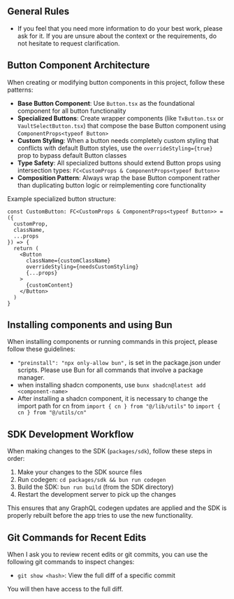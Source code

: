 ## General Rules

- If you feel that you need more information to do your best work, please ask for it. If you are unsure about the context or the requirements, do not hesitate to request clarification.

## Button Component Architecture

When creating or modifying button components in this project, follow these patterns:

- **Base Button Component**: Use `Button.tsx` as the foundational component for all button functionality
- **Specialized Buttons**: Create wrapper components (like `TxButton.tsx` or `VaultSelectButton.tsx`) that compose the base Button component using `ComponentProps<typeof Button>`
- **Custom Styling**: When a button needs completely custom styling that conflicts with default Button styles, use the `overrideStyling={true}` prop to bypass default Button classes
- **Type Safety**: All specialized buttons should extend Button props using intersection types: `FC<CustomProps & ComponentProps<typeof Button>>`
- **Composition Pattern**: Always wrap the base Button component rather than duplicating button logic or reimplementing core functionality

Example specialized button structure:

```tsx
const CustomButton: FC<CustomProps & ComponentProps<typeof Button>> = ({
  customProp,
  className,
  ...props
}) => {
  return (
    <Button
      className={customClassName}
      overrideStyling={needsCustomStyling}
      {...props}
    >
      {customContent}
    </Button>
  )
}
```

## Installing components and using Bun

When installing components or running commands in this project, please follow these guidelines:

- `"preinstall": "npx only-allow bun",` is set in the package.json under scripts. Please use Bun for all commands that involve a package manager.
- when installing shadcn components, use `bunx shadcn@latest add <component-name>`
- After installing a shadcn component, it is necessary to change the import path for cn from `import { cn } from "@/lib/utils"` to `import { cn } from "@/utils/cn"`

## SDK Development Workflow

When making changes to the SDK (`packages/sdk`), follow these steps in order:

1. Make your changes to the SDK source files
2. Run codegen: `cd packages/sdk && bun run codegen`
3. Build the SDK: `bun run build` (from the SDK directory)
4. Restart the development server to pick up the changes

This ensures that any GraphQL codegen updates are applied and the SDK is properly rebuilt before the app tries to use the new functionality.

## Git Commands for Recent Edits

When I ask you to review recent edits or git commits, you can use the following git commands to inspect changes:

- `git show <hash>`: View the full diff of a specific commit

You will then have access to the full diff.

